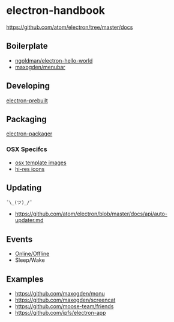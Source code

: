 # electron-handbook

https://github.com/atom/electron/tree/master/docs

## Boilerplate

- [ngoldman/electron-hello-world](https://github.com/ngoldman/electron-hello-world)
- [maxogden/menubar](https://github.com/maxogden/menubar)

## Developing

[electron-prebuilt](https://github.com/mafintosh/electron-prebuilt)

## Packaging

[electron-packager](https://github.com/maxogden/electron-packager)

### OSX Specifcs

- [osx template images](https://developer.apple.com/library/mac/documentation/UserExperience/Conceptual/OSXHIGuidelines/ToolbarIcons.html)
- [hi-res icons](https://developer.apple.com/library/mac/documentation/GraphicsAnimation/Conceptual/HighResolutionOSX/Optimizing/Optimizing.html)

## Updating

`¯\_(ツ)_/¯`

- https://github.com/atom/electron/blob/master/docs/api/auto-updater.md

## Events

- [Online/Offline](https://github.com/atom/electron/blob/master/docs/tutorial/online-offline-events.md)
- Sleep/Wake

## Examples

- https://github.com/maxogden/monu
- https://github.com/maxogden/screencat
- https://github.com/moose-team/friends
- https://github.com/ipfs/electron-app
